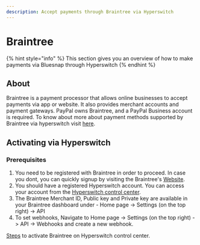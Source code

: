 ```yaml
---
description: Accept payments through Braintree via Hyperswitch
---
```


# Braintree

{% hint style="info" %}
This section gives you an overview of how to make payments via Bluesnap through Hyperswitch
{% endhint %}

## About

Braintree is a payment processor that allows online businesses to accept payments via app or website. It also provides merchant accounts and payment gateways. PayPal owns Braintree, and a PayPal Business account is required. To know about more about payment methods supported by Braintree via hyperswitch visit [here](https://hyperswitchpay.com/pm-list).

## Activating via Hyperswitch

### Prerequisites

1. You need to be registered with Braintree in order to proceed. In case you dont, you can quickly signup by visiting the Braintree's [Website](https://www.braintreepayments.com/sandbox).&#x20;
2. You should have a registered Hyperswitch account. You can access your account from the [Hyperswitch control center](https://app.hyperswitchpay.com/register).
3. The Braintree Merchant ID, Public key and Private key are available in your Braintree dashboard under - Home page -> Settings (on the top right) -> API
4. To set webhooks, Navigate to  Home page -> Settings (on the top right) -> API -> Webhooks and create a new webhook.&#x20;

[Steps](https://docs.hyperswitchpay.com/hyperswitch-cloud/connectors/activate-connector-on-hyperswitch) to activate Braintree on Hyperswitch control center.

